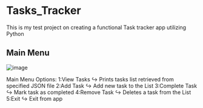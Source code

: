 # Tasks_Tracker
This is my test project on creating a functional Task tracker app utilizing Python

## Main Menu
![image](https://github.com/user-attachments/assets/41721c2a-8161-4752-80ae-6842a95039f6)

Main Menu Options:
  1:View Tasks
    ↪ Prints tasks list retrieved from specified JSON file
  2:Add Task
    ↪ Add new task to the List
  3:Complete Task
    ↪ Mark task as completed
  4:Remove Task
    ↪ Deletes a task from the List
  5:Exit
    ↪ Exit from app
